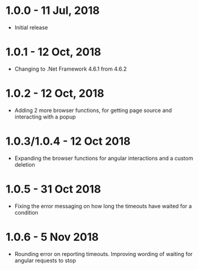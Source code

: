 # 1.0.0 - 11 Jul, 2018
- Initial release
# 1.0.1 - 12 Oct, 2018
- Changing to .Net Framework 4.6.1 from 4.6.2
# 1.0.2 - 12 Oct, 2018
- Adding 2 more browser functions, for getting page source and interacting with a popup
# 1.0.3/1.0.4 - 12 Oct 2018
- Expanding the browser functions for angular interactions and a custom deletion
# 1.0.5 - 31 Oct 2018
- Fixing the error messaging on how long the timeouts have waited for a condition
# 1.0.6 - 5 Nov 2018
- Rounding error on reporting timeouts. Improving wording of waiting for angular requests to stop